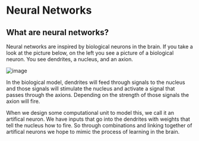 # Neural Networks

## What are neural networks?
Neural networks are inspired by biological neurons in the brain. If you take a look at the picture below, on the left you see a picture of a biological neuron. You see dendrites, a nucleus, and an axion.

![image](https://user-images.githubusercontent.com/57369957/176774808-d1fa11ce-ec0f-4cb1-8888-16b3e50043fb.png)

In the biological model, dendrites will feed through signals to the nucleus and those signals will stimulate the nucleus and activate a signal that passes through the axions. Depending on the strength of those signals the axion will fire.

When we design some computational unit to model this, we call it an artifical neuron. We have inputs that go into the dendrites with weights that tell the nucleus how to fire. So through combinations and linking together of artifical neurons we hope to mimic the process of learning in the brain.
